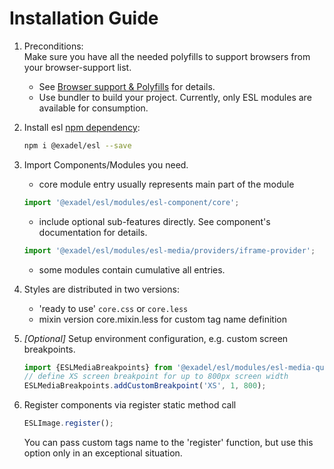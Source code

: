 # Installation Guide

<a name="content"></a>

1. Preconditions:  
  Make sure you have all the needed polyfills to support browsers from your browser-support list. 
    - See [Browser support & Polyfills](./BROWSER_SUPPORT.md) for details.
    - Use bundler to build your project. Currently, only ESL modules are available for consumption.

2. Install esl [npm dependency](https://www.npmjs.com/package/@exadel/esl):
   ```bash
   npm i @exadel/esl --save
   ```

3. Import Components/Modules you need.
   - core module entry usually represents main part of the module
   ```typescript
   import '@exadel/esl/modules/esl-component/core';
   ```
   - include optional sub-features directly. See component's documentation for details.
   ```typescript
   import '@exadel/esl/modules/esl-media/providers/iframe-provider';
   ```
   - some modules contain cumulative all entries.

4. Styles are distributed in two versions:
   - 'ready to use' `core.css` or `core.less`
   - mixin version core.mixin.less for custom tag name definition

5. _[Optional]_ Setup environment configuration, e.g. custom screen breakpoints.
   ```typescript
   import {ESLMediaBreakpoints} from '@exadel/esl/modules/esl-media-query/core';
   // define XS screen breakpoint for up to 800px screen width
   ESLMediaBreakpoints.addCustomBreakpoint('XS', 1, 800);
   ```

6. Register components via register static method call
   ```typescript
   ESLImage.register();
   ```
   You can pass custom tags name to the 'register' function, but use this option only in an exceptional situation.
